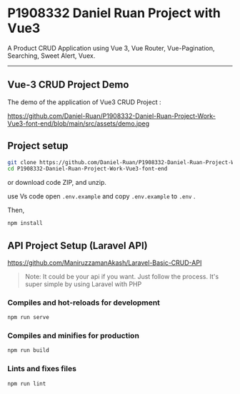 # P1908332 Daniel Ruan Project with Vue3
A Product CRUD Application using Vue 3, Vue Router, Vue-Pagination, Searching, Sweet Alert, Vuex.

---

## Vue-3 CRUD Project Demo

The demo of the application of Vue3 CRUD Project :

https://github.com/Daniel-Ruan/P1908332-Daniel-Ruan-Project-Work-Vue3-font-end/blob/main/src/assets/demo.jpeg



## Project setup

```bash
git clone https://github.com/Daniel-Ruan/P1908332-Daniel-Ruan-Project-Work-Vue3-font-end.git
cd P1908332-Daniel-Ruan-Project-Work-Vue3-font-end
```

or download code ZIP, and unzip. 

use Vs code open `.env.example` and copy `.env.example` to `.env` .

Then,

```bash
npm install
```

## API Project Setup (Laravel API)

https://github.com/ManiruzzamanAkash/Laravel-Basic-CRUD-API
> Note: It could be your api if you want. Just follow the process. It's super simple by using Laravel with PHP

### Compiles and hot-reloads for development
```bash
npm run serve
```

### Compiles and minifies for production
```bash
npm run build
```

### Lints and fixes files
```bash
npm run lint
```
